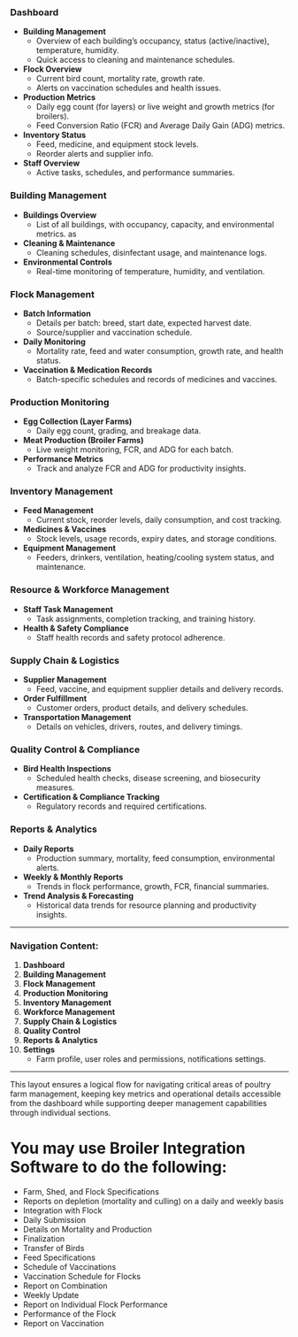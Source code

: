 

### **Dashboard**
- **Building Management**
  - Overview of each building’s occupancy, status (active/inactive), temperature, humidity.
  - Quick access to cleaning and maintenance schedules.
- **Flock Overview**
  - Current bird count, mortality rate, growth rate.
  - Alerts on vaccination schedules and health issues.
- **Production Metrics**
  - Daily egg count (for layers) or live weight and growth metrics (for broilers).
  - Feed Conversion Ratio (FCR) and Average Daily Gain (ADG) metrics.
- **Inventory Status**
  - Feed, medicine, and equipment stock levels.
  - Reorder alerts and supplier info.
- **Staff Overview**
  - Active tasks, schedules, and performance summaries.

### **Building Management**
- **Buildings Overview**
  - List of all buildings, with occupancy, capacity, and environmental metrics. as
- **Cleaning & Maintenance**
  - Cleaning schedules, disinfectant usage, and maintenance logs.
- **Environmental Controls**
  - Real-time monitoring of temperature, humidity, and ventilation.

### **Flock Management**
- **Batch Information**
  - Details per batch: breed, start date, expected harvest date.
  - Source/supplier and vaccination schedule.
- **Daily Monitoring**
  - Mortality rate, feed and water consumption, growth rate, and health status.
- **Vaccination & Medication Records**
  - Batch-specific schedules and records of medicines and vaccines.

### **Production Monitoring**
- **Egg Collection (Layer Farms)**
  - Daily egg count, grading, and breakage data.
- **Meat Production (Broiler Farms)**
  - Live weight monitoring, FCR, and ADG for each batch.
- **Performance Metrics**
  - Track and analyze FCR and ADG for productivity insights.

### **Inventory Management**
- **Feed Management**
  - Current stock, reorder levels, daily consumption, and cost tracking.
- **Medicines & Vaccines**
  - Stock levels, usage records, expiry dates, and storage conditions.
- **Equipment Management**
  - Feeders, drinkers, ventilation, heating/cooling system status, and maintenance.

### **Resource & Workforce Management**
- **Staff Task Management**
  - Task assignments, completion tracking, and training history.
- **Health & Safety Compliance**
  - Staff health records and safety protocol adherence.
  
### **Supply Chain & Logistics**
- **Supplier Management**
  - Feed, vaccine, and equipment supplier details and delivery records.
- **Order Fulfillment**
  - Customer orders, product details, and delivery schedules.
- **Transportation Management**
  - Details on vehicles, drivers, routes, and delivery timings.

### **Quality Control & Compliance**
- **Bird Health Inspections**
  - Scheduled health checks, disease screening, and biosecurity measures.
- **Certification & Compliance Tracking**
  - Regulatory records and required certifications.

### **Reports & Analytics**
- **Daily Reports**
  - Production summary, mortality, feed consumption, environmental alerts.
- **Weekly & Monthly Reports**
  - Trends in flock performance, growth, FCR, financial summaries.
- **Trend Analysis & Forecasting**
  - Historical data trends for resource planning and productivity insights.

---

### **Navigation Content:**
1. **Dashboard**
2. **Building Management**
3. **Flock Management**
4. **Production Monitoring**
5. **Inventory Management**
6. **Workforce Management**
7. **Supply Chain & Logistics**
8. **Quality Control**
9. **Reports & Analytics**
10. **Settings**
    - Farm profile, user roles and permissions, notifications settings.

---

This layout ensures a logical flow for navigating critical areas of poultry farm management, keeping key metrics and operational details accessible from the dashboard while supporting deeper management capabilities through individual sections.


# You may use Broiler Integration Software to do the following:
- Farm, Shed, and Flock Specifications
- Reports on depletion (mortality and culling) on a daily and weekly basis
- Integration with Flock
- Daily Submission
- Details on Mortality and Production
- Finalization
- Transfer of Birds
- Feed Specifications
- Schedule of Vaccinations
- Vaccination Schedule for Flocks
- Report on Combination
- Weekly Update
- Report on Individual Flock Performance
- Performance of the Flock
- Report on Vaccination